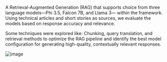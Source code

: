  A Retrieval-Augmented Generation (RAG)  that supports choice from three language models—Phi 3.5, Falcon 7B, and Llama 3— within the framework. Using technical articles and short stories
 as sources, we evaluate the models based on response accuracy and relevance.
 
Some techniques were explored like: Chunking, query translation, and retrieval methods to optimize the RAG pipeline and identify the best model configuration for generating high-quality, contextually relevant responses.

![image](https://github.com/user-attachments/assets/5299c44b-9366-4f7c-86e9-78849bce1d7b)
